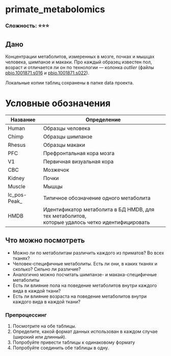 # primate_metabolomics

### Сложность: ⭐⭐⭐

## **Дано**

Концентрации метаболитов, измеренных в мозге, почках и мышцах человека, шимпанзе и макаки. Про каждый образец известен пол, возраст и отличается ли он по технологии — колонка *outlier* (файлы [pbio.1001871.s016](https://docs.google.com/spreadsheets/d/1FljSrt6Fc0xPZTpEvE3tadVf3rEeHFG0/edit?usp=sharing&ouid=102152803830635899757&rtpof=true&sd=true) и [pbio.1001871.s022](https://docs.google.com/spreadsheets/d/1D3rI5Pf1b2sgQl_eruNYJ3FVq4mInogk/edit?usp=share_link&ouid=102152803830635899757&rtpof=true&sd=true)).

Локальные копии таблиц сохранены в папке data проекта.

# Условные обозначения
|Название	|Определение|
| ------------- | ------------- |
|Human	|Образцы человека|
|Chimp	|Образцы шимпанзе|
|Rhesus	|Образцы макаки|
|PFC	|Префронтальная кора мозга|
|V1	|Первичная визуальная кора|
|CBC	|Мозжечок|
|Kidney	|Почки|
|Muscle	|Мышцы|
|lc_pos-Peak_	|Типичное обозначение одного метаболита|
|HMDB	|Идентификатор метаболита в БД HMDB, для тех метаболитов,<br />которые удалось четко идентифицировать|

## Что можно посмотреть

- Можно ли по метаболитам различить каждого из приматов? Во всех тканях?
- Человек-специфичные метаболиты. Есть ли они, в каких тканях и сколько? 
Сильно ли различие?
- Аналогично можно посчитать шимпанзе- и макака-специфичные метаболиты
- Есть ли влияние пола на поведение метаболитов внутри каждого вида в каждой ткани?
- Есть ли влияние возраста на поведение метаболитов внутри каждого вида в каждой ткани?

### Препроцессинг

1. Посмотрите на обе таблицы.
2. Определите, какой формат данных использован в каждом случае (широкий или длинный).
3. Попробуйте привести таблицы к одинаковому формату
4. Попробуйте соединить обе таблицы в одну.
